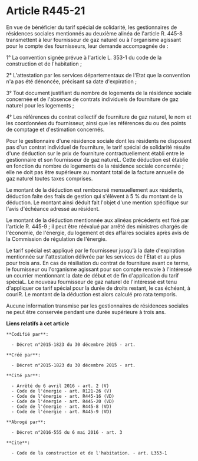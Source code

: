 # Article R445-21

En vue de bénéficier du tarif spécial de solidarité, les gestionnaires de résidences sociales mentionnés au deuxième alinéa
de l'article R. 445-8 transmettent à leur fournisseur de gaz naturel ou à l'organisme agissant pour le compte des
fournisseurs, leur demande accompagnée de :

1° La convention signée prévue à l'article L. 353-1 du code de la construction et de l'habitation ; 

2° L'attestation par les services départementaux de l'Etat que la convention n'a pas été dénoncée, précisant sa date
d'expiration ;

3° Tout document justifiant du nombre de logements de la résidence sociale concernée et de l'absence de contrats individuels
de fourniture de gaz naturel pour les logements ; 

4° Les références du contrat collectif de fourniture de gaz naturel, le nom et les coordonnées du fournisseur, ainsi que les
références du ou des points de comptage et d'estimation concernés. 

Pour le gestionnaire d'une résidence sociale dont les résidents ne disposent pas d'un contrat individuel de fourniture, le
tarif spécial de solidarité résulte d'une déduction sur le prix de fourniture contractuellement établi entre le gestionnaire
et son fournisseur de gaz natureL. Cette déduction est établie en fonction du nombre de logements de la résidence sociale
concernée ; elle ne doit pas être supérieure au montant total de la facture annuelle de gaz naturel toutes taxes comprises. 

Le montant de la déduction est remboursé mensuellement aux résidents, déduction faite des frais de gestion qui s'élèvent à 5
% du montant de la déduction. Le montant ainsi déduit fait l'objet d'une mention spécifique sur l'avis d'échéance adressé au
résident.

Le montant de la déduction mentionnée aux alinéas précédents est fixé par l'article R. 445-9 ; il peut être réévalué par
arrêté des ministres chargés de l'économie, de l'énergie, du logement et des affaires sociales après avis de la Commission de
régulation de l'énergie. 

Le tarif spécial est appliqué par le fournisseur jusqu'à la date d'expiration mentionnée sur l'attestation délivrée par les
services de l'Etat et au plus pour trois ans. En cas de résiliation du contrat de fourniture avant ce terme, le fournisseur
ou l'organisme agissant pour son compte renvoie à l'intéressé un courrier mentionnant la date de début et de fin
d'application du tarif spéciaL. Le nouveau fournisseur de gaz naturel de l'intéressé est tenu d'appliquer ce tarif spécial
pour la durée de droits restant, le cas échéant, à couriR. Le montant de la déduction est alors calculé pro rata temporis. 

Aucune information transmise par les gestionnaires de résidences sociales ne peut être conservée pendant une durée supérieure
à trois ans.

**Liens relatifs à cet article**

	**Codifié par**:

	  - Décret n°2015-1823 du 30 décembre 2015 - art.

	**Créé par**:

	  - Décret n°2015-1823 du 30 décembre 2015 - art.

	**Cité par**:

	  - Arrêté du 6 avril 2016 - art. 2 (V)
	  - Code de l'énergie - art. R121-26 (V)
	  - Code de l'énergie - art. R445-16 (VD)
	  - Code de l'énergie - art. R445-20 (VD)
	  - Code de l'énergie - art. R445-8 (VD)
	  - Code de l'énergie - art. R445-9 (VD)

	**Abrogé par**:

	  - Décret n°2016-555 du 6 mai 2016 - art. 3

	**Cite**:

	  - Code de la construction et de l'habitation. - art. L353-1
